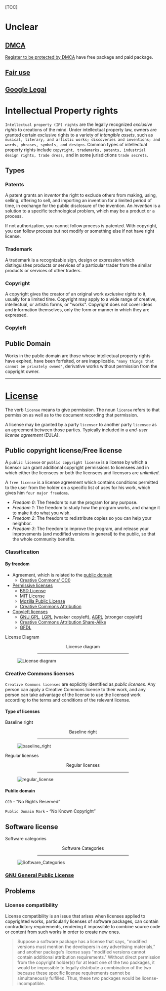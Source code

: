 [TOC]

# Unclear
## [DMCA](https://en.wikipedia.org/wiki/DMCA)
[Register to be protected by DMCA](http://www.dmca.com/) have free package and paid package.

## [Fair use](https://en.wikipedia.org/wiki/Fair_use)

## [Google Legal](https://support.google.com/legal/troubleshooter/1114905?rd=1)


# Intellectual Property rights
`Intellectual property (IP) rights` are the legally recognized *exclusive rights* to creations of the mind. Under intellectual property law, owners are granted certain exclusive rights to a variety of *intangible assets*, such as `musical, literary, and artistic works; discoveries and inventions; and words, phrases, symbols, and designs`. Common types of intellectual property rights include `copyright, trademarks, patents, industrial design rights, trade dress,` and in some jurisdictions `trade secrets`.

## Types
### Patents
A patent grants an *inventor* the right to exclude others from making, using, selling, offering to sell, and importing an invention for a limited period of time, in exchange for the public disclosure of the invention. An *invention* is a solution to a specific technological problem, which may be a product or a process.

If not authorization, you cannot follow process is patented. With copyright, you can follow process but not modify or something else if not have right license.

### Trademark
A trademark is a recognizable sign, design or expression which distinguishes products or services of a particular trader from the similar products or services of other traders.

### Copyright
A copyright gives the creator of an original work *exclusive rights* to it, usually for a limited time. Copyright may apply to a wide range of creative, intellectual, or artistic forms, or "works". Copyright does not cover ideas and information themselves, only the form or manner in which they are expressed.

### Copyleft


## Public Domain
Works in the public domain are those whose intellectual property rights have expired, have been forfeited, or are inapplicable. `"many things that cannot be privately owned"`, derivative works without permission from the copyright owner.

----
# [License](http://choosealicense.com/)
The verb `license` means to give permission. The noun `license` refers to that permission as well as to the document recording that permission.

A license may be granted by a party `licensor` to another party `licensee` as an agreement between those parties. Typically included in a *end-user license agreement* (EULA).

## Public copyright license/Free license
A `public license` or `public copyright license` is a license by which a licensor can grant additional copyright permissions to licensees and in which either the licensees or both the licensees and licensors are *unlimited*.

A `free license` is a license agreement which contains conditions permitted to the user from the holder on a specific list of uses for his work, which gives him `four major freedoms`.

- *Freedom 0*: The freedom to run the program for any purpose.
- *Freedom 1*: The freedom to study how the program works, and change it to make it do what you wish.
- *Freedom 2*: The freedom to redistribute copies so you can help your neighbor.
- *Freedom 3*: The freedom to improve the program, and release your improvements (and modified versions in general) to the public, so that the whole community benefits.

### Classification
#### By freedom

- Agreement, which is related to the [public domain](#public-domain)
    + [Creative Commons' CC0](http://en.wikipedia.org/wiki/CC0)
- [Permissive licenses](http://en.wikipedia.org/wiki/Permissive_license)
    + [BSD License](http://en.wikipedia.org/wiki/BSD_License)
    + [MIT License](http://en.wikipedia.org/wiki/MIT_License)
    + [Mozilla Public License](http://en.wikipedia.org/wiki/Mozilla_Public_License)
    + [Creative Commons Attribution](http://en.wikipedia.org/wiki/Creative_Commons_Attribution)
- [Copyleft licenses](http://en.wikipedia.org/wiki/Copyleft_license)
    + [GNU GPL](http://en.wikipedia.org/wiki/GNU_GPL), [LGPL](http://en.wikipedia.org/wiki/GNU_LGPL) (weaker copyleft), [AGPL](http://en.wikipedia.org/wiki/GNU_AGPL) (stronger copyleft)
    + [Creative Commons Attribution Share-Alike](http://en.wikipedia.org/wiki/Creative_Commons_Attribution_Share-Alike)
    + [GFDL](http://en.wikipedia.org/wiki/GFDL)

License Diagram
<figure>
  <figcaption style="text-align:center;">License diagram</figcaption>
  <hr style="width:70%;margin-left:auto;margin-right:auto;" />
  <img src="license/License_network_by_bokanko.jpg" alt="License diagram" title="License diagram">
</figure>

### Creative Commons licenses
`Creative Commons licenses` are explicitly identified as *public licenses*. Any person can apply a Creative Commons license to their work, and any person can take advantage of the license to use the licensed work according to the terms and conditions of the relevant license.

#### Type of licenses
Baseline right
<figure>
  <figcaption style="text-align:center;">Baseline right</figcaption>
  <hr style="width:70%;margin-left:auto;margin-right:auto;" />
  <img src="license/baseline_right.png" alt="baseline_right" title="baseline_right">
</figure>

Regular licenses
<figure>
  <figcaption style="text-align:center;">Regular licenses</figcaption>
  <hr style="width:70%;margin-left:auto;margin-right:auto;" />
  <img src="license/regular_license.png" alt="regular_license" title="regular_license">
</figure>

#### Public domain
`CC0` - “No Rights Reserved”

`Public Domain Mark` - “No Known Copyright”



## Software license
Software categories
<figure>
  <figcaption style="text-align:center;">Software Categories</figcaption>
  <hr style="width:70%;margin-left:auto;margin-right:auto;" />
  <img src="license/Software_Categories.png" alt="Software_Categories" title="Software_Categories">
</figure>

### [GNU General Public License](https://gnu.org/licenses/gpl.html)


## Problems
### License compatibility
License compatibility is an issue that arises when licenses applied to copyrighted works, particularly licenses of software packages, can contain contradictory requirements, rendering it impossible to combine source code or content from such works in order to create new ones.

>Suppose a software package has a license that says, "modified versions must mention the developers in any advertising materials," and another package's license says "modified versions cannot contain additional attribution requirements." Without direct permission from the copyright holder(s) for at least one of the two packages, it would be impossible to legally distribute a combination of the two because these specific license requirements cannot be simultaneously fulfilled. Thus, these two packages would be license-incompatible.
